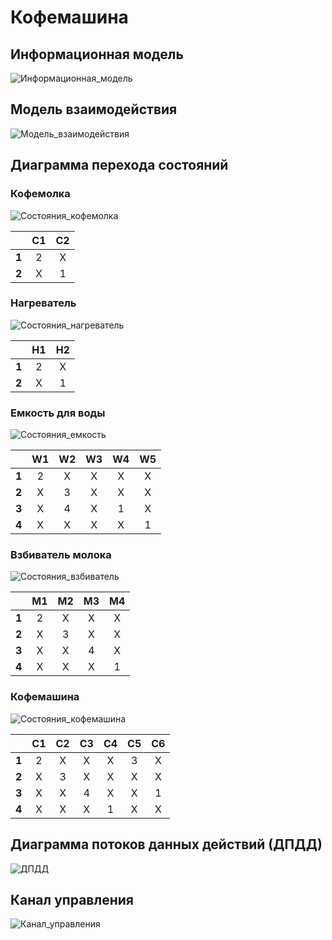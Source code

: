 # Кофемашина

## Информационная модель

![Информационная_модель](/Users/alex/prog/bauman/sem04/oop/lab_05/Информационная_модель.png)



## Модель взаимодействия

![Модель_взаимодействия](/Users/alex/prog/bauman/sem04/oop/lab_05/Модель_взаимодействия.png)

## Диаграмма перехода состояний

### Кофемолка

![Состояния_кофемолка](/Users/alex/prog/bauman/sem04/oop/lab_05/Состояния_кофемолка.png)

|       |  C1  |  C2  |
| :---: | :--: | :--: |
| **1** |  2   |  X   |
| **2** |  X   |  1   |

### Нагреватель

![Состояния_нагреватель](/Users/alex/prog/bauman/sem04/oop/lab_05/Состояния_нагреватель.png)

|       |  H1  |  H2  |
| :---: | :--: | :--: |
| **1** |  2   |  X   |
| **2** |  X   |  1   |

### Емкость для воды

![Состояния_емкость](/Users/alex/prog/bauman/sem04/oop/lab_05/Состояния_емкость.png)

|       |  W1  |  W2  |  W3  |  W4  |  W5  |
| :---: | :--: | :--: | :--: | :--: | :--: |
| **1** |  2   |  X   |  X   |  X   |  X   |
| **2** |  X   |  3   |  X   |  X   |  X   |
| **3** |  X   |  4   |  X   |  1   |  X   |
| **4** |  X   |  X   |  X   |  X   |  1   |

### Взбиватель молока

![Состояния_взбиватель](/Users/alex/prog/bauman/sem04/oop/lab_05/Состояния_взбиватель.png)

|       |  M1  |  M2  |  M3  |  M4  |
| :---: | :--: | :--: | :--: | :--: |
| **1** |  2   |  X   |  X   |  X   |
| **2** |  X   |  3   |  X   |  X   |
| **3** |  X   |  X   |  4   |  X   |
| **4** |  X   |  X   |  X   |  1   |

### Кофемашина

![Состояния_кофемашина](/Users/alex/prog/bauman/sem04/oop/lab_05/Состояния_кофемашина.png)

|       |  С1  |  С2  |  С3  |  С4  |  С5  |  C6  |
| :---: | :--: | :--: | :--: | :--: | :--: | :--: |
| **1** |  2   |  X   |  X   |  X   |  3   |  X   |
| **2** |  X   |  3   |  X   |  X   |  X   |  X   |
| **3** |  X   |  X   |  4   |  X   |  X   |  1   |
| **4** |  X   |  X   |  X   |  1   |  X   |  X   |

## Диаграмма потоков данных действий (ДПДД)

![ДПДД](/Users/alex/prog/bauman/sem04/oop/lab_05/ДПДД.png)

## Канал управления

![Канал_управления](/Users/alex/prog/bauman/sem04/oop/lab_05/Канал_управления.png)

